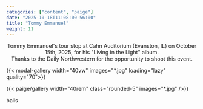 ```yaml
---
categories: ["content", "paige"]
date: "2025-10-18T11:08:00-56:00"
title: "Tommy Emmanuel"
weight: 11
---
```


<div style="max-width: 1000px; margin-left: auto; margin-right: auto; text-align: center;">

<p>Tommy Emmanuel's tour stop at Cahn Auditorium (Evanston, IL) on October 15th, 2025, for his "Living in the Light" album. <br> Thanks to the Daily Northwestern for the opportunity to shoot this event.</p>

</div>

<div style="display: flex; flex-wrap: wrap; gap: 1rem; justify-content: flex-start;">
    {{< modal-gallery width="40vw" images="*.jpg" loading="lazy" quality="70">}}
</div>

{{< paige/gallery width="40rem" class="rounded-5" images="*.jpg"  />}}

balls